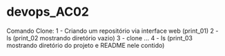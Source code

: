 # devops_AC02

Comando Clone: 
1 - Criando um repositório via interface web (print_01) 
2 - ls (print_02 mostrando diretório vazio) 
3 - clone ... 
4 - ls (print_03 mostrando diretório do projeto e README nele contido)


